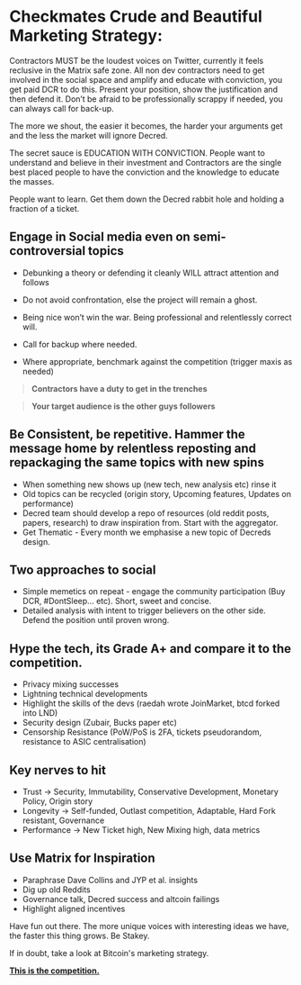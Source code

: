 # Checkmates Crude and Beautiful Marketing Strategy: 

Contractors MUST be the loudest voices on Twitter, currently it feels reclusive in the Matrix safe zone. All non dev contractors need to get involved in the social space and amplify and educate with conviction, you get paid DCR to do this. Present your position, show the justification and then defend it. Don’t be afraid to be professionally scrappy if needed, you can always call for back-up.

The more we shout, the easier it becomes, the harder your arguments get and the less the market will ignore Decred.

The secret sauce is EDUCATION WITH CONVICTION. People want to understand and believe in their investment and Contractors are the single best placed people to have the conviction and the knowledge to educate the masses. 

People want to learn. Get them down the Decred rabbit hole and holding a fraction of a ticket.

## Engage in Social media even on semi-controversial topics
- Debunking a theory or defending it cleanly WILL attract attention and follows

- Do not avoid confrontation, else the project will remain a ghost. 

- Being nice won’t win the war. Being professional and relentlessly correct will.

- Call for backup where needed.

- Where appropriate, benchmark against the competition (trigger maxis as needed)
> **Contractors have a duty to get in the trenches**

> **Your target audience is the other guys followers**

## Be Consistent, be repetitive. Hammer the message home by relentless reposting and repackaging the same topics with new spins
- When something new shows up (new tech, new analysis etc) rinse it
- Old topics can be recycled (origin story, Upcoming features, Updates on performance)
- Decred team should develop a repo of resources (old reddit posts, papers, research) to draw inspiration from. Start with the aggregator.
- Get Thematic - Every month we emphasise a new topic of Decreds design.

## Two approaches to social

- Simple memetics on repeat - engage the community participation (Buy DCR, #DontSleep… etc). Short, sweet and concise.
- Detailed analysis with intent to trigger believers on the other side. Defend the position until proven wrong.

## Hype the tech, its Grade A+ and compare it to the competition.

- Privacy mixing successes
- Lightning technical developments
- Highlight the skills of the devs (raedah wrote JoinMarket, btcd forked into LND)
- Security design (Zubair, Bucks paper etc)
- Censorship Resistance (PoW/PoS is 2FA, tickets pseudorandom, resistance to ASIC centralisation)



## Key nerves to hit

- Trust → Security, Immutability, Conservative Development, Monetary Policy, Origin story
- Longevity → Self-funded, Outlast competition, Adaptable, Hard Fork resistant, Governance
- Performance → New Ticket high, New Mixing high, data metrics

## Use Matrix for Inspiration

- Paraphrase Dave Collins and JYP et al. insights
- Dig up old Reddits
- Governance talk, Decred success and altcoin failings
- Highlight aligned incentives

Have fun out there. The more unique voices with interesting ideas we have, the faster this thing grows. Be Stakey.

If in doubt, take a look at Bitcoin's marketing strategy. 

[**This is the competition.**](https://www.youtube.com/watch?v=PBAuHv5cPl8)
